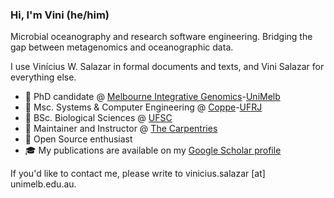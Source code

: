### Hi, I'm Vini (he/him)

Microbial oceanography and research software engineering. Bridging the gap between metagenomics and oceanographic data.

I use Vinícius W. Salazar in formal documents and texts, and Vini Salazar for everything else.

- 🦘  PhD candidate @ [Melbourne Integrative Genomics](https://sites.research.unimelb.edu.au/integrative-genomics/)-[UniMelb](https://www.unimelb.edu.au/)
- 💾  Msc. Systems & Computer Engineering @ [Coppe](https://www.coppe.ufrj.br/)-[UFRJ](https://ufrj.br/)
- 🌱  BSc. Biological Sciences @ [UFSC](http://ufsc.br/)
- 🔨  Maintainer and Instructor @ [The Carpentries](https://carpentries.org/)
- 🐧  Open Source enthusiast
- 🎓  My publications are available on my [Google Scholar profile](https://scholar.google.com/citations?user=P6xo0BsAAAAJ)

If you'd like to contact me, please write to vinicius.salazar [at] unimelb.edu.au.
